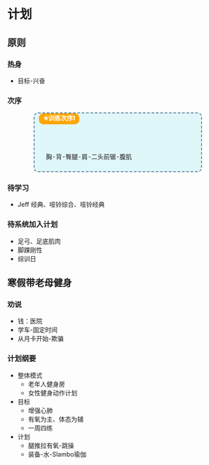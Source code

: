 # 计划

## 原则

### 热身

- 目标-兴奋


### 次序

<div style="border: 2px dashed #5f7d95; padding: 10px; position: relative; background-color: #E0F7FA; border-radius: 10px; margin-left: 60px; margin-right: 60px;">
    <h4 style="color: white; position: absolute; top: -20px; left: 10px; background: #ffa500; padding: 0px 10px; border-radius: 10px;">&#10031训练次序&#x2757</h4>
    <p style="font-family: 'Courier New', Courier, monospace; padding-top: 4rem;padding-left: 1rem;padding-right: 1rem">
         胸-背-臀腿-肩-二头前锯-腹肌
    </p>
</div>


### 待学习

-   Jeff 经典、哑铃综合、哑铃经典

### 待系统加入计划

- 足弓、足底肌肉
- 脚踝刚性
- 综训日

## 寒假带老母健身

### 劝说

- 钱：医院
- 学车-固定时间
- 从月卡开始-欺骗

### 计划纲要

- 整体模式
  - 老年人健身房
  - 女性健身动作计划
- 目标
  - 增强心肺
  - 有氧为主、体态为辅
  - 一周四练
- 计划
  - 腿推拉有氧-跳操
  - 装备-水-Slambo瑜伽



